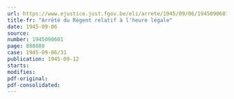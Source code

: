 ```yaml
---
url: https://www.ejustice.just.fgov.be/eli/arrete/1945/09/06/1945090601/justel
title-fr: "Arrêté du Régent relatif à l'heure légale"
date: 1945-09-06
source:
number: 1945090601
page: 888888
case: 1945-09-06/31
publication: 1945-09-12
starts:
modifies:
pdf-original:
pdf-consolidated:
---
```


